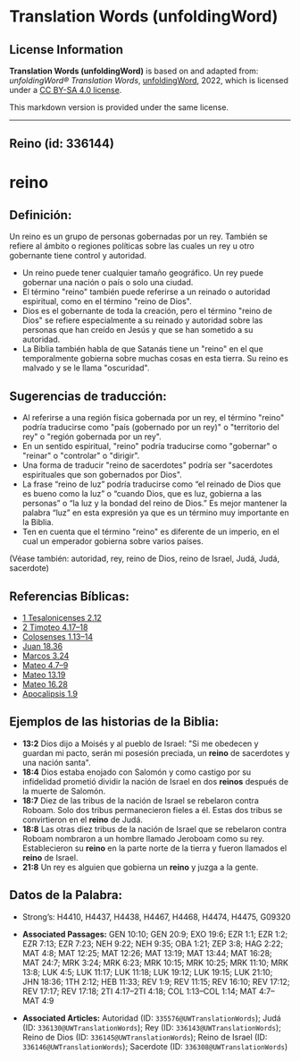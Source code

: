 # Translation Words (unfoldingWord)

## License Information

**Translation Words (unfoldingWord)** is based on and adapted from: _unfoldingWord® Translation Words_, [unfoldingWord](https://unfoldingword.org/utw), 2022, which is licensed under a [CC BY-SA 4.0 license](https://creativecommons.org/licenses/by-sa/4.0/legalcode.en).

This markdown version is provided under the same license.



--------------------------------

## Reino (id: 336144)

reino
=====

Definición:
-----------

Un reino es un grupo de personas gobernadas por un rey. También se refiere al ámbito o regiones políticas sobre las cuales un rey u otro gobernante tiene control y autoridad.

* Un reino puede tener cualquier tamaño geográfico. Un rey puede gobernar una nación o país o solo una ciudad.
* El término "reino" también puede referirse a un reinado o autoridad espiritual, como en el término "reino de Dios".
* Dios es el gobernante de toda la creación, pero el término "reino de Dios" se refiere especialmente a su reinado y autoridad sobre las personas que han creído en Jesús y que se han sometido a su autoridad.
* La Biblia también habla de que Satanás tiene un "reino" en el que temporalmente gobierna sobre muchas cosas en esta tierra. Su reino es malvado y se le llama "oscuridad".

Sugerencias de traducción:
--------------------------

* Al referirse a una región física gobernada por un rey, el término "reino" podría traducirse como "país (gobernado por un rey)" o "territorio del rey" o "región gobernada por un rey".
* En un sentido espiritual, "reino" podría traducirse como "gobernar" o "reinar" o "controlar" o "dirigir".
* Una forma de traducir "reino de sacerdotes" podría ser "sacerdotes espirituales que son gobernados por Dios".
* La frase “reino de luz” podría traducirse como “el reinado de Dios que es bueno como la luz” o “cuando Dios, que es luz, gobierna a las personas” o “la luz y la bondad del reino de Dios.” Es mejor mantener la palabra “luz” en esta expresión ya que es un término muy importante en la Biblia.
* Ten en cuenta que el término "reino" es diferente de un imperio, en el cual un emperador gobierna sobre varios países.

(Véase también: autoridad, rey, reino de Dios, reino de Israel, Judá, Judá, sacerdote)

Referencias Bíblicas:
---------------------

* [1 Tesalonicenses 2\.12](https://ref.ly/1Thess2:12)
* [2 Timoteo 4\.17–18](https://ref.ly/2Tim4:17-2Tim4:18)
* [Colosenses 1\.13–14](https://ref.ly/Col1:13-Col1:14)
* [Juan 18\.36](https://ref.ly/John18:36)
* [Marcos 3\.24](https://ref.ly/Mark3:24)
* [Mateo 4\.7–9](https://ref.ly/Matt4:7-Matt4:9)
* [Mateo 13\.19](https://ref.ly/Matt13:19)
* [Mateo 16\.28](https://ref.ly/Matt16:28)
* [Apocalipsis 1\.9](https://ref.ly/Rev1:9)

Ejemplos de las historias de la Biblia:
---------------------------------------

* **13:2** Dios dijo a Moisés y al pueblo de Israel: "Si me obedecen y guardan mi pacto, serán mi posesión preciada, un **reino** de sacerdotes y una nación santa".
* **18:4** Dios estaba enojado con Salomón y como castigo por su infidelidad prometió dividir la nación de Israel en dos **reinos** después de la muerte de Salomón.
* **18:7** Diez de las tribus de la nación de Israel se rebelaron contra Roboam. Solo dos tribus permanecieron fieles a él. Estas dos tribus se convirtieron en el **reino** de Judá.
* **18:8** Las otras diez tribus de la nación de Israel que se rebelaron contra Roboam nombraron a un hombre llamado Jeroboam como su rey. Establecieron su **reino** en la parte norte de la tierra y fueron llamados el **reino** de Israel.
* **21:8** Un rey es alguien que gobierna un **reino** y juzga a la gente.

Datos de la Palabra:
--------------------

* Strong’s: H4410, H4437, H4438, H4467, H4468, H4474, H4475, G09320

* **Associated Passages:** GEN 10:10; GEN 20:9; EXO 19:6; EZR 1:1; EZR 1:2; EZR 7:13; EZR 7:23; NEH 9:22; NEH 9:35; OBA 1:21; ZEP 3:8; HAG 2:22; MAT 4:8; MAT 12:25; MAT 12:26; MAT 13:19; MAT 13:44; MAT 16:28; MAT 24:7; MRK 3:24; MRK 6:23; MRK 10:15; MRK 10:25; MRK 11:10; MRK 13:8; LUK 4:5; LUK 11:17; LUK 11:18; LUK 19:12; LUK 19:15; LUK 21:10; JHN 18:36; 1TH 2:12; HEB 11:33; REV 1:9; REV 11:15; REV 16:10; REV 17:12; REV 17:17; REV 17:18; 2TI 4:17–2TI 4:18; COL 1:13–COL 1:14; MAT 4:7–MAT 4:9
* **Associated Articles:** Autoridad (ID: `335576@UWTranslationWords`); Judá (ID: `336130@UWTranslationWords`); Rey (ID: `336143@UWTranslationWords`); Reino de Dios (ID: `336145@UWTranslationWords`); Reino de Israel (ID: `336146@UWTranslationWords`); Sacerdote (ID: `336308@UWTranslationWords`)

